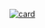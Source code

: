 [![card](https://github-readme-stats.vercel.app/api?username=ehfrodrigues&theme=default)](https://github.com/ehfrodrigues)